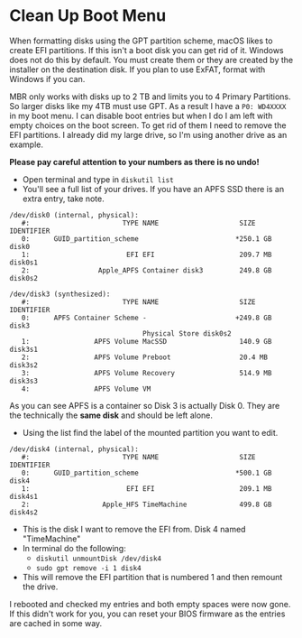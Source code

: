 # Clean Up Boot Menu

When formatting disks using the GPT partition scheme, macOS likes to create EFI partitions. If this isn't a boot disk you can get rid of it. Windows does not do this by default. You must create them or they are created by the installer on the destination disk. If you plan to use ExFAT, format with Windows if you can.

MBR only works with disks up to 2 TB and limits you to 4 Primary Partitions. So larger disks like my 4TB must use GPT. As a result I have a `P0: WD4XXXX` in my boot menu. I can disable boot entries but when I do I am left with empty choices on the boot screen. To get rid of them I need to remove the EFI partitions. I already did my large drive, so I'm using another drive as an example.

**Please pay careful attention to your numbers as there is no undo!**

* Open terminal and type in `diskutil list`
* You'll see a full list of your drives. If you have an APFS SSD there is an extra entry, take note.

```
/dev/disk0 (internal, physical):
   #:                       TYPE NAME                    SIZE       IDENTIFIER
   0:      GUID_partition_scheme                        *250.1 GB   disk0
   1:                        EFI EFI                     209.7 MB   disk0s1
   2:                 Apple_APFS Container disk3         249.8 GB   disk0s2

/dev/disk3 (synthesized):
   #:                       TYPE NAME                    SIZE       IDENTIFIER
   0:      APFS Container Scheme -                      +249.8 GB   disk3
                                 Physical Store disk0s2
   1:                APFS Volume MacSSD                  140.9 GB   disk3s1
   2:                APFS Volume Preboot                 20.4 MB    disk3s2
   3:                APFS Volume Recovery                514.9 MB   disk3s3
   4:                APFS Volume VM
```

As you can see APFS is a container so Disk 3 is actually Disk 0. They are the technically the **same disk** and should be left alone.

* Using the list find the label of the mounted partition you want to edit.

```
/dev/disk4 (internal, physical):
   #:                       TYPE NAME                    SIZE       IDENTIFIER
   0:      GUID_partition_scheme                        *500.1 GB   disk4
   1:                        EFI EFI                     209.1 MB   disk4s1
   2:                  Apple_HFS TimeMachine             499.8 GB   disk4s2
```

* This is the disk I want to remove the EFI from. Disk 4 named "TimeMachine"
* In terminal do the following:
    * `diskutil unmountDisk /dev/disk4`
    * `sudo gpt remove -i 1 disk4`
* This will remove the EFI partition that is numbered 1 and then remount the drive.

I rebooted and checked my entries and both empty spaces were now gone. If this didn't work for you, you can reset your BIOS firmware as the entries are cached in some way.
